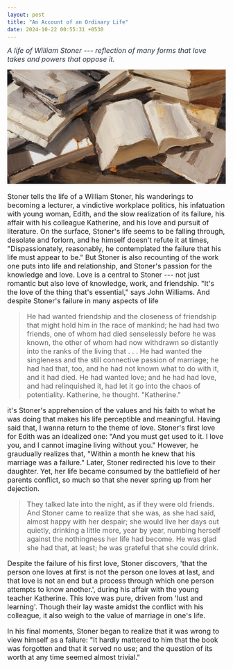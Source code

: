 ```yaml
---
layout: post
title: "An Account of an Ordinary Life"
date: 2024-10-22 00:55:31 +0530
---
```


<i style = "font-size:16px; color: #293241;">A life of William Stoner --- reflection of many forms that love takes and powers that oppose it.</i>

<link rel="stylesheet" href="/style.css" />
<img src="/img/books.jpg" alt="Image 1" class="centered-image">
<div style = "font-size:16px">

Stoner tells the life of a William Stoner, his wanderings to becoming a lecturer, a vindictive workplace politics, his infatuation with young woman, Edith, and the slow realization of its failure, his affair with his colleague Katherine, and his love and pursuit of literature. On the surface, Stoner's life seems to be falling through, desolate and forlorn, and he himself doesn't refute it at times, "Dispassionately, reasonably, he contemplated the failure that his life must appear to be." But Stoner is also recounting of the work one puts into life and relationship, and Stoner's passion for the knowledge and love. Love is a central to Stoner --- not just romantic but also love of knowledge, work, and friendship. "It's the love of the thing that's essential," says John Williams. And despite Stoner's failure in many aspects of life
<blockquote>
<p>He had wanted friendship and the closeness of friendship that might hold him in the race of mankind; he had had two friends, one of whom had died senselessly before he was known, the other of whom had now withdrawn so distantly into the ranks of the living that . . . He had wanted the singleness and the still connective passion of marriage; he had had that, too, and he had not known what to do with it, and it had died. He had wanted love; and he had had love, and had relinquished it, had let it go into the chaos of potentiality. Katherine, he thought. "Katherine."</p>
</blockquote>
it's Stoner's apprehension of the values and his faith to what he was doing that makes his life perceptible and meaningful. Having said that, I wanna return to the theme of love. Stoner's first love for Edith was an idealized one: "And you must get used to it. I love you, and I cannot imagine living without you." However, he graudually realizes that, "Within a month he knew that his marriage was a failure." Later, Stoner redirected his love to their daughter. Yet, her life became consumed by the battlefield of her parents conflict, so much so that she never spring up from her dejection.
<blockquote>
<p>They talked late into the night, as if they were old friends. And Stoner came to realize that she was, as she had said, almost happy with her despair; she would live her days out quietly,  drinking a little more, year by year, numbing herself against the nothingness her life had become. He was glad she had that, at least; he was grateful that she could drink.</p>
</blockquote>
Despite the failure of his first love, Stoner discovers, 'that the person one loves at first is not the person one loves at last, and that love is not an end but a process through which one person attempts to know another.', during his affair with the young teacher Katherine. This love was pure, driven from 'lust and learning'. Though their lay waste amidst the conflict with his colleague, it also weigh to the value of marriage in one's life.</br>

<p>In his final moments, Stoner began to realize that it was wrong to view himself as a failure: "It hardly mattered to him that the book was forgotten and that it served no use; and the question of its worth at any time seemed almost trivial." </p>


</div>